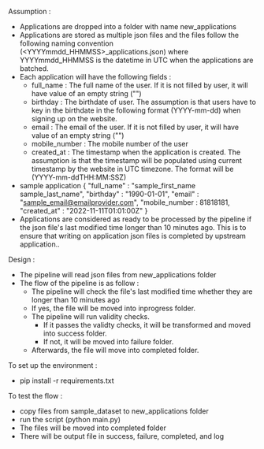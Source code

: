 Assumption :
- Applications are dropped into a folder with name new_applications
- Applications are stored as multiple json files and the files follow the following naming convention (<YYYYmmdd_HHMMSS>_applications.json) where YYYYmmdd_HHMMSS is the datetime in UTC when the applications are batched.
- Each application will have the following fields :
    - full_name     : The full name of the user. If it is not filled by user, it will have value of an empty string ("")
    - birthday      : The birthdate of user. The assumption is that users have to key in the birthdate in the following format (YYYY-mm-dd) when signing up on the website.
    - email         : The email of the user. If it is not filled by user, it will have value of an empty string ("")
    - mobile_number : The mobile number of the user
    - created_at    : The timestamp when the application is created. The assumption is that the timestamp will be populated using current timestamp by the website in UTC timezone. The format will be (YYYY-mm-ddTHH:MM:SSZ)
- sample application
{
    "full_name"     : "sample_first_name sample_last_name",
    "birthday"      : "1990-01-01",
    "email"         : "sample_email@emailprovider.com",
    "mobile_number  : 81818181,
    "created_at"    : "2022-11-11T01:01:00Z"
}
- Applications are considered as ready to be processed by the pipeline if the json file's last modified time longer than 10 minutes ago. This is to ensure that writing on application json files is completed by upstream application..

Design :
- The pipeline will read json files from new_applications folder
- The flow of the pipeline is as follow :
    - The pipeline will check the file's last modified time whether they are longer than 10 minutes ago
    - If yes, the file will be moved into inprogress folder.
    - The pipeline will run validity checks.
        - If it passes the validty checks, it will be transformed and moved into success folder.
        - If not, it will be moved into failure folder.
    - Afterwards, the file will move into completed folder.

To set up the environment :
- pip install -r requirements.txt

To test the flow :
- copy files from sample_dataset to new_applications folder
- run the script (python main.py)
- The files will be moved into completed folder
- There will be output file in success, failure, completed, and log